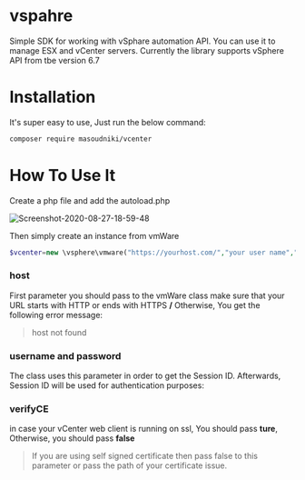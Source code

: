# vspahre
Simple SDK for working with vSphare automation API. You can use it to manage ESX and vCenter servers. Currently the library supports vSphere API from tbe version 6.7


# Installation
It's super easy to use, Just run the below command:
```sh
composer require masoudniki/vcenter
```

# How To Use It
Create a php file and add the autoload.php 
<p align="left">
<img  src="https://i.ibb.co/3BmmbLX/Screenshot-2020-08-27-18-59-48.png" alt="Screenshot-2020-08-27-18-59-48" border="0">
</p>

Then simply create an instance from vmWare

```php
$vcenter=new \vsphere\vmware("https://yourhost.com/","your user name","and your password",false);
```
### host
First parameter you should pass to the vmWare class make sure that your URL starts with HTTP or ends with HTTPS **/**
Otherwise, You get the following error message:
> host not found

### username and password
The class uses this parameter in order to get the Session ID. Afterwards, Session ID will be used for authentication purposes:

### verifyCE
in case your vCenter web client is running on ssl, You should pass **ture**, Otherwise, you should pass **false**

> If you are using self signed certificate then pass false to this parameter or pass the path of your certificate issue.



